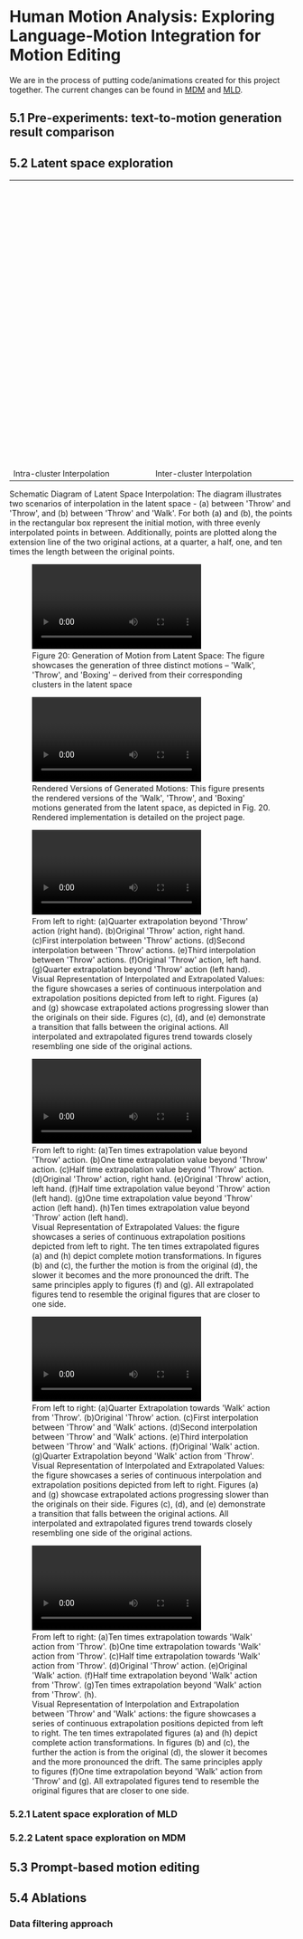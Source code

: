 # Human Motion Analysis: Exploring Language-Motion Integration for Motion Editing
We are in the process of putting code/animations created for this project together. 
The current changes can be found in [MDM](https://github.com/KU-ATIA-Projects/motion-diffusion-model) and [MLD](https://github.com/KU-ATIA-Projects/motion-latent-diffusion).

## 5.1 Pre-experiments: text-to-motion generation result comparison
## 5.2 Latent space exploration

<table>

<tr>
<td>
<object data="" type="image/svg+xml" width="100%" height="500px">
  <img src="./5_2_latent_space_exploration/MLD/in.svg" />
</object>

</td>
<td>

<object data="" type="image/svg+xml" width="100%" height="500px">
  <img src="./5_2_latent_space_exploration/MLD/out.svg" />
</object>

</td>
</tr>
<tr>
<td>Intra-cluster Interpolation</td>
<td>Inter-cluster Interpolation</td>
</tr>
</table>
Schematic Diagram of Latent Space Interpolation: The diagram illustrates two scenarios of interpolation in the latent space - (a) between 'Throw' and 'Throw', and (b) between 'Throw' and 'Walk'.
    For both (a) and (b), the points in the rectangular box represent the initial motion, with three evenly interpolated points in between. 
    Additionally, points are plotted along the extension line of the two original actions, at a quarter, a half, one, and ten times the length between the original points.
<figure>
        <video controls loop>
          <source src="./5_2_latent_space_exploration/MLD/result_basic.mp4" type="video/mp4">
          Your browser does not support the video tag.
        </video>
        <figcaption>Figure 20: Generation of Motion from Latent Space: The figure showcases the generation of three distinct motions – 'Walk', 'Throw', and 'Boxing' – derived from their corresponding clusters in the latent space</figcaption>
      </figure>

<figure>
        <video controls loop>
          <source src="./5_2_latent_space_exploration/MLD/result_basic_render.mp4" type="video/mp4">
          Your browser does not support the video tag.
        </video>
        <figcaption>Rendered Versions of Generated Motions: This figure presents the rendered versions of the 'Walk', 'Throw', and 'Boxing' motions generated from the latent space, as depicted in Fig. 20. Rendered implementation is detailed on the project page.</figcaption>
      </figure>


<figure>
        <video controls loop>
          <source src="./5_2_latent_space_exploration/MLD/result_throw_throw_int.mp4" type="video/mp4">
          Your browser does not support the video tag.
        </video>
        <figcaption>From left to right: (a)Quarter extrapolation beyond 'Throw' action (right hand). (b)Original 'Throw' action, right hand. (c)First interpolation between 'Throw' actions. (d)Second interpolation between 'Throw' actions. (e)Third interpolation between 'Throw' actions. (f)Original 'Throw' action, left hand. (g)Quarter extrapolation beyond 'Throw' action (left hand).<br>
        Visual Representation of Interpolated and Extrapolated Values: the figure showcases a series of continuous interpolation and extrapolation positions depicted from left to right. Figures (a) and (g) showcase extrapolated actions progressing slower than the originals on their side. Figures (c), (d), and (e) demonstrate a transition that falls between the original actions. All interpolated and extrapolated figures trend towards closely resembling one side of the original actions.</figcaption>
      </figure>

<figure>
        <video controls loop>
          <source src="./5_2_latent_space_exploration/MLD/result_throw_throw_ext.mp4" type="video/mp4">
          Your browser does not support the video tag.
        </video>
        <figcaption>From left to right: (a)Ten times extrapolation value beyond 'Throw' action. (b)One time extrapolation value beyond 'Throw' action. (c)Half time extrapolation value beyond 'Throw' action. (d)Original 'Throw' action, right hand. (e)Original 'Throw' action, left hand. (f)Half time extrapolation value beyond 'Throw' action (left hand). (g)One time extrapolation value beyond 'Throw' action (left hand). (h)Ten times extrapolation value beyond 'Throw' action (left hand). <br>
        Visual Representation of Extrapolated Values: the figure showcases a series of continuous extrapolation positions depicted from left to right. The ten times extrapolated figures (a) and (h) depict complete motion transformations. In figures (b) and (c), the further the motion is from the original (d), the slower it becomes and the more pronounced the drift. The same principles apply to figures (f) and (g). All extrapolated figures tend to resemble the original figures that are closer to one side.</figcaption>
      </figure>


<figure>
        <video controls loop>
          <source src="./5_2_latent_space_exploration/MLD/result_throw_walk_int.mp4" type="video/mp4">
          Your browser does not support the video tag.
        </video>
        <figcaption>From left to right: (a)Quarter Extrapolation towards 'Walk' action from 'Throw'. (b)Original 'Throw' action. (c)First interpolation between 'Throw' and 'Walk' actions. (d)Second interpolation between 'Throw' and 'Walk' actions. (e)Third interpolation between 'Throw' and 'Walk' actions. (f)Original 'Walk' action. (g)Quarter Extrapolation beyond 'Walk' action from 'Throw'. <br>
        Visual Representation of Interpolated and Extrapolated Values: the figure showcases a series of continuous interpolation and extrapolation positions depicted from left to right. Figures (a) and (g) showcase extrapolated actions progressing slower than the originals on their side. Figures (c), (d), and (e) demonstrate a transition that falls between the original actions. All interpolated and extrapolated figures trend towards closely resembling one side of the original actions.</figcaption>
      </figure>

<figure>
        <video controls loop>
          <source src="./5_2_latent_space_exploration/MLD/result_throw_walk_ext.mp4" type="video/mp4">
          Your browser does not support the video tag.
        </video>
        <figcaption>From left to right: (a)Ten times extrapolation towards 'Walk' action from 'Throw'. (b)One time extrapolation towards 'Walk' action from 'Throw'. (c)Half time extrapolation towards 'Walk' action from 'Throw'. (d)Original 'Throw' action. (e)Original 'Walk' action. (f)Half time extrapolation beyond 'Walk' action from 'Throw'. (g)Ten times extrapolation beyond 'Walk' action from 'Throw'. (h).<br>
        Visual Representation of Interpolation and Extrapolation between 'Throw' and 'Walk' actions: the figure showcases a series of continuous extrapolation positions depicted from left to right. The ten times extrapolated figures (a) and (h) depict complete action transformations. In figures (b) and (c), the further the action is from the original (d), the slower it becomes and the more pronounced the drift. The same principles apply to figures (f)One time extrapolation beyond 'Walk' action from 'Throw' and (g). All extrapolated figures tend to resemble the original figures that are closer to one side.</figcaption>
      </figure>

### 5.2.1 Latent space exploration of MLD
### 5.2.2 Latent space exploration on MDM
## 5.3 Prompt-based motion editing
## 5.4 Ablations
### Data filtering approach

